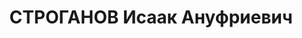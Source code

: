 ---
title: СТРОГАНОВ Исаак Ануфриевич
description: 'Род. в 1890, Витебская губ., член ВКП(б) в 1920-1937 гг. Проживал: г.
  Ленинград, ул. Плеханова, д. 5, кв. 32. Товаровед торговой базы Октябрьского райпищеторга

  Арестован 27.07.1937. Приговор: выездная сессия ВК ВС СССР в г. Ленинград, 01.12.1937
  – ВМН. Расстрелян 04.12.1937, г.Ленинград'
---